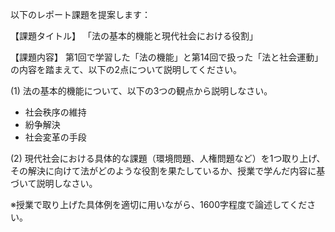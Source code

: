 以下のレポート課題を提案します：

【課題タイトル】
「法の基本的機能と現代社会における役割」

【課題内容】
第1回で学習した「法の機能」と第14回で扱った「法と社会運動」の内容を踏まえて、以下の2点について説明してください。

(1) 法の基本的機能について、以下の3つの観点から説明しなさい。
   - 社会秩序の維持
   - 紛争解決
   - 社会変革の手段

(2) 現代社会における具体的な課題（環境問題、人権問題など）を1つ取り上げ、その解決に向けて法がどのような役割を果たしているか、授業で学んだ内容に基づいて説明しなさい。

※授業で取り上げた具体例を適切に用いながら、1600字程度で論述してください。